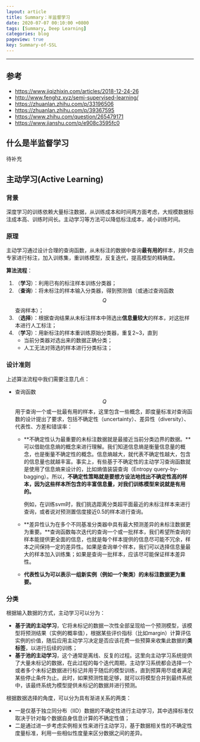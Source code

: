 ```yaml
---
layout: article
title: Summary：半监督学习
date: 2020-07-07 00:10:00 +0800
tags: [Summary, Deep Learning]
categories: blog
pageview: true
key: Summary-of-SSL
---
```


------

## 参考

- https://www.jiqizhixin.com/articles/2018-12-24-26
- http://www.fenghz.xyz/semi-supervised-learning/
- https://zhuanlan.zhihu.com/p/33196506
- https://zhuanlan.zhihu.com/p/39367595
- https://www.zhihu.com/question/265479171
- https://www.jianshu.com/p/e908c3595fc0



## 什么是半监督学习

待补充







## 主动学习(Active Learning)

### 背景

深度学习的训练依赖大量标注数据，从训练成本和时间两方面考虑，大规模数据标注成本高、训练时间长。主动学习等方法可以降低标注成本，减小训练时间。

### 原理

主动学习通过设计合理的查询函数，从未标注的数据中查询**最有用的**样本，并交由专家进行标注，加入训练集，重训练模型，反复迭代，提高模型的精确度。

**算法流程**：

1. （**学习**）：利用已有的标注样本训练分类器；
2. （**查询**）：将未标注的样本输入分类器，得到预测值（或通过查询函数$$Q$$查询样本）；
3. （**选择**）：根据查询结果从未标注样本中筛选出**信息量较大**的样本，对这批样本进行人工标注；
4. （**学习**）：用新标注的样本重训练原始分类器，重复2~3，直到
   - 当前分类器对选出来的数据正确分类；
   - 人工无法对筛选的样本进行分类标注；

### 设计准则

上述算法流程中我们需要注意几点：

- 查询函数$$Q$$用于查询一个或一批最有用的样本，这里包含一些概念，即度量标准对查询函数的设计提出了要求，包括不确定性（uncertainty）、差异性（diversity）、代表性、方差和错误率：

  - **不确定性认为最重要的未标注数据就是最接近当前分类边界的数据。**可以借助信息熵的概念来进行理解。我们知道信息熵是衡量信息量的概念，也是衡量不确定性的概念。信息熵越大，就代表不确定性越大，包含的信息量也就越丰富。事实上，有些基于不确定性的主动学习查询函数就是使用了信息熵来设计的，比如熵值装袋查询（Entropy query-by-bagging）。所以，**不确定性策略就是要想方设法地找出不确定性高的样本，因为这些样本所包含的丰富信息量，对我们训练模型来说就是有用的。**

    例如，在训练svm时，我们挑选距离分类超平面最近的未标注样本来进行查询，或者说对预测置信度接近0.5的样本进行查询。

  - **差异性认为在多个不同基准分类器中具有最大预测差异的未标注数据更为重要。**查询函数每次迭代的查询一个或一批样本，我们希望所查询的样本能提供更全面的信息，也就是每个样本提供的信息尽可能不冗余，样本之间保持一定的差异性。如果是查询单个样本，我们可以选择信息量最大的样本加入训练集；如果是查询一批样本，应该尽可能保证样本差异性。
  - **代表性认为可以表示一组新实例（例如一个聚类）的未标注数据更为重要。**

### 分类

根据输入数据的方式，主动学习可以分为：

- **基于流的主动学习**，它将未标记的数据一次性全部呈现给一个预测模型，该模型将预测结果（实例的概率值），根据某些评价指标（比如margin）计算评估实例的价值，随后应用主动学习决定是否应该花费一些预算来收集此数据的**类标签**，以进行后续的训练；
- **基于池的主动学习**，这个通常是离线、反复的过程。这里向主动学习系统提供了大量未标记的数据，在此过程的每个迭代周期，主动学习系统都会选择一个或者多个未标记数据进行标记并用于随后的模型训练，直到预算用尽或者满足某些停止条件为止。此时，如果预测性能足够，就可以将模型合并到最终系统中，该最终系统为模型提供未标记的数据并进行预测。



根据数据选择的角度，可以分为具有渐进关系的两类：

- 一是仅基于独立同分布（IID）数据的不确定性进行主动学习，其中选择标准仅取决于针对每个数据自身信息计算的不确定性值；
- 二是通过进一步考虑实例相关性来进行主动学习，基于数据相关性的不确定性度量标准，利用一些相似性度量来区分数据之间的差异。



